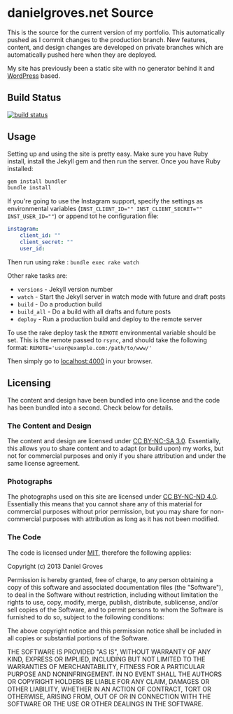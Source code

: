 # danielgroves.net Source

This is the source for the current version of my portfolio. This automatically pushed as I commit changes to the production branch. New features, content, and design changes are developed on private branches which are automatically pushed here when they are deployed.

My site has previously been a static site with no generator behind it and [WordPress](http://wordpress.org "WordPress Publishing Platform") based.

## Build Status

[![build status](https://ci.danielgroves.net/projects/19/status.png?ref=master)](https://ci.danielgroves.net/projects/19/)

## Usage

Setting up and using the site is pretty easy. Make sure you have Ruby install, install the Jekyll gem and then run the server. Once you have Ruby installed:

```bash
gem install bundler
bundle install
```

If you're going to use the Instagram support, specify the settings as environmental variables (`INST_CLIENT_ID="" INST_CLIENT_SECRET="" INST_USER_ID=""`) or append tot he configuration file:

```yaml
instagram:
    client_id: ""
    client_secret: ""
    user_id:
```

Then run using rake : `bundle exec rake watch`

Other rake tasks are:
* `versions` - Jekyll version number
* `watch` - Start the Jekyll server in watch mode with future and draft posts
* `build` - Do a production build
* `build_all` - Do a build with all drafts and future posts
* `deploy` - Run a production build and deploy to the remote server

To use the rake deploy task the `REMOTE` environmental variable should be set. This is the remote passed to `rsync`, and should take the following format: `REMOTE='user@example.com:/path/to/www/'`

Then simply go to [localhost:4000](http://localhost:4000) in your browser.

## Licensing

The content and design have been bundled into one license and the code has been bundled into a second. Check below for details.

### The Content and Design

The content and design are licensed under [CC BY-NC-SA 3.0](http://creativecommons.org/licenses/by-nc-sa/3.0/ "Creative Commons Attribution-NonCommercial-ShareAlike 3.0 Unported License"). Essentially, this allows you to share content and to adapt (or build upon) my works, but not for commercial purposes and only if you share attribution and under the same license agreement.

### Photographs

The photographs used on this site are licensed under [CC BY-NC-ND 4.0](http://creativecommons.org/licenses/by-nc-nd/4.0/ "Create Commons Attribution-NonCommercial-NoDerivatives 4.0 International License"). Essentially this means that you cannot share any of this material for commercial purposes without prior permission, but you may share for non-commercial purposes with attribution as long as it has not been modified.

### The Code

The code is licensed under [MIT](http://opensource.org/licenses/MIT "MIT License Agreement"), therefore the following applies:

Copyright (c) 2013 Daniel Groves

Permission is hereby granted, free of charge, to any person obtaining a copy of this software and associated documentation files (the "Software"), to deal in the Software without restriction, including without limitation the rights to use, copy, modify, merge, publish, distribute, sublicense, and/or sell copies of the Software, and to permit persons to whom the Software is furnished to do so, subject to the following conditions:

The above copyright notice and this permission notice shall be included in all copies or substantial portions of the Software.

THE SOFTWARE IS PROVIDED "AS IS", WITHOUT WARRANTY OF ANY KIND, EXPRESS OR IMPLIED, INCLUDING BUT NOT LIMITED TO THE WARRANTIES OF MERCHANTABILITY, FITNESS FOR A PARTICULAR PURPOSE AND NONINFRINGEMENT. IN NO EVENT SHALL THE AUTHORS OR COPYRIGHT HOLDERS BE LIABLE FOR ANY CLAIM, DAMAGES OR OTHER LIABILITY, WHETHER IN AN ACTION OF CONTRACT, TORT OR OTHERWISE, ARISING FROM, OUT OF OR IN CONNECTION WITH THE SOFTWARE OR THE USE OR OTHER DEALINGS IN THE SOFTWARE.
